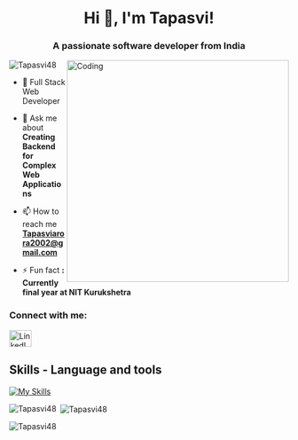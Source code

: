 

<h1 align="center">Hi 👋, I'm Tapasvi!</h1>
<h3 align="center">A passionate software developer from India</h3>
<img align="right" alt="Coding" width="400" src="https://cdn.dribbble.com/users/720825/screenshots/3253310/slim-jim-_dribbble_-_800x600_.gif">
<p align="left"> <img src="https://komarev.com/ghpvc/?username=Tapasvi48&label=Profile%20views&color=0e75b6&style=flat" alt="Tapasvi48" /> </p>

- 🌱 Full Stack Web Developer 

- 💬 Ask me about **Creating Backend for Complex Web Applications**

- 📫 How to reach me **Tapasviarora2002@gmail.com**

- ⚡ Fun fact **: Currently final year at NIT Kurukshetra**


<!---
Tapasvi48/Tapasvi48 is a ✨ special ✨ repository because its `README.md` (this file) appears on your GitHub profile.
You can click the Preview link to take a look at your changes.
--->
<h3 align="left">Connect with me:</h3>
<p align="left">
  <a href="https://www.linkedin.com/in/tapasvi-arora-558092144/" target="_blank">
    <img align="center" src="https://raw.githubusercontent.com/rahuldkjain/github-profile-readme-generator/master/src/images/icons/Social/linked-in-alt.svg" alt="LinkedIn" height="30" width="40" />
  </a>
</p>


## Skills - Language and tools
[![My Skills](https://skillicons.dev/icons?i=react,html,css,javascript,nodejs,expressjs,mongo,tailwind,git,github,vscode,linux,ts,postman,mysql.&theme=light)]()
<!--social stats -->
<p><img align="left" src="https://github-readme-stats.vercel.app/api/top-langs?username=Tapasvi48&show_icons=true&locale=en&layout=compact" alt="Tapasvi48" /></p>

<p>&nbsp;<img align="center" src="https://github-readme-stats.vercel.app/api?username=Tapasvi48&show_icons=true&locale=en" alt="Tapasvi48" /></p>

<p><img align="center" src="https://github-readme-streak-stats.herokuapp.com/?user=Tapasvi48&" alt="Tapasvi48" /></p>
